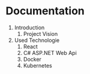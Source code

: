 # Documentation

1. Introduction
   1. Project Vision
2. Used Technologie
   1. React
   2. C# ASP.NET Web Api
   3. Docker
   4. Kubernetes